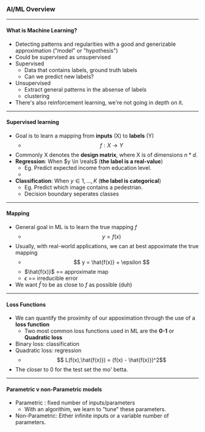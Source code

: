 ### AI/ML Overview
---
#### What is Machine Learning?
- Detecting patterns and regularities with a good and generizable approximation ("model" or "hypothesis")
- Could be supervised as unsupervised
- Supervised
  - Data that contains labels, ground truth labels
  - Can we predict new labels?
- Unsupervised
  - Extract general patterns in the absense of labels
  - clustering
- There's also reinforcement learning, we're not going in depth on it.

---
#### Supervised learning
- Goal is to learn a mapping from **inputs** (X) to **labels** (Y)
  - $$ f: X \to Y $$
- Commonly X denotes the **design matrix**, where X is of dimensions $n*d$.
- **Regression**: When $y \in \reals$ (**the label is a real-value**)
  - Eg. Predict expected income from education level.
  - 
- **Classification**: When $y \in {1,...,K}$ (**the label is categorical**)
  - Eg. Predict which image contains a pedestrian.
  - Decision boundary seperates classes
---
#### Mapping
- General goal in ML is to learn the true mapping $f$
  - $$ y = f(x)$$
- Usually, with real-world applications, we can at best appoximate the true mapping
  - $$ y = \hat{f(x)} + \epsilon $$
  - $\hat{f(x)}$ == approximate map
  - $\epsilon$ == irreducible error
- We want $\hat{f}$ to be as close to $f$ as possible (duh)

---
#### Loss Functions
- We can quantify the proximity of our appoximation through the use of a **loss function**
  - Two most common loss functions used in ML are the **0-1** or **Quadratic loss**
- Binary loss: classification
- Quadratic loss: regression
  - $$ L(f(x),\hat{f(x)}) = (f(x) - \hat{f(x)})^2$$
- The closer to 0 for the test set the mo' betta.

---
#### Parametric v non-Parametric models
- Parametric : fixed number of inputs/parameters
  - With an algorithim, we learn to "tune" these parameters.
- Non-Parametric: Either infinite inputs or a variable number of parameters.